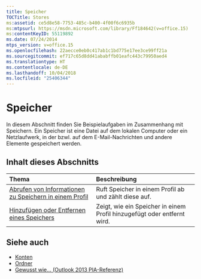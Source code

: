 ```yaml
---
title: Speicher
TOCTitle: Stores
ms:assetid: ce5d8e58-7753-485c-b400-4f00f6c6935b
ms:mtpsurl: https://msdn.microsoft.com/library/Ff184642(v=office.15)
ms:contentKeyID: 55119892
ms.date: 07/24/2014
mtps_version: v=office.15
ms.openlocfilehash: 22aecce0eb0c417ab1c1bd775e17ee3ce99ff21a
ms.sourcegitcommit: ef717c65d8dd41ababffb01eafc443c79950aed4
ms.translationtype: HT
ms.contentlocale: de-DE
ms.lasthandoff: 10/04/2018
ms.locfileid: "25406344"
---
```

# <a name="stores"></a>Speicher

In diesem Abschnitt finden Sie Beispielaufgaben im Zusammenhang mit Speichern. Ein Speicher ist eine Datei auf dem lokalen Computer oder ein Netzlaufwerk, in der bzwl. auf dem E-Mail-Nachrichten und andere Elemente gespeichert werden.

## <a name="in-this-section"></a>Inhalt dieses Abschnitts

|Thema|Beschreibung|
|:----|:----------|
|[Abrufen von Informationen zu Speichern in einem Profil](how-to-get-information-about-stores-in-a-profile.md)  |Ruft Speicher in einem Profil ab und zählt diese auf.|
|[Hinzufügen oder Entfernen eines Speichers](how-to-add-or-remove-a-store.md)  |Zeigt, wie ein Speicher in einem Profil hinzugefügt oder entfernt wird.|

## <a name="see-also"></a>Siehe auch

- [Konten](accounts.md)
- [Ordner](folders.md)
- [Gewusst wie... (Outlook 2013 PIA-Referenz)](how-do-i-outlook-2013-pia-reference.md)

